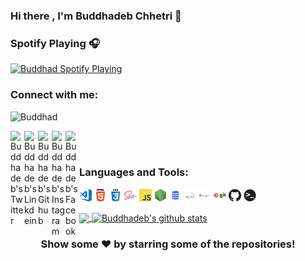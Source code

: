 ### Hi there , I'm Buddhadeb Chhetri 👋

<!--
**Buddhad/Buddhad** is a ✨ _special_ ✨ repository because its `README.md` (this file) appears on your GitHub profile.

Here are some ideas to get you started:

- 🔭  I’m currently working on Unity..
- 🌱 I’m currently learning Java GUI.
- 🤔 I’m looking for help with MySQL.
- 🥅 2021 Goals: Contribute more to Open Source projects.
- 😄 Pronouns: He/His.
- ⚡ Fun fact: I spend almost 5 hours to Watch Anime everyday..
-->

### Spotify Playing 🎧

[<img src="https://now-playing-codestackr.vercel.app/api/spotify-playing" alt="Buddhad Spotify Playing" width="350" />](https://open.spotify.com/user/d6je1nmh2s160zol2x9tqce42)


### Connect with me:

<p align="left"> <img src="https://komarev.com/ghpvc/?username=Buddhad&label=Views&color=blue&style=plastic" alt="Buddhad" /> </p>

<a href="https://twitter.com/BuddhadebChhet3">
  <img align="left" alt="Buddhadeb's Twitter" width="22px" src="https://cdn.jsdelivr.net/npm/simple-icons@v3/icons/twitter.svg" />
</a>
<a href="https://linkedin.com/in/buddhadeb-chhetri-b4a77a191">
  <img align="left" alt="Buddhadeb's Linkdein" width="22px" src="https://cdn.jsdelivr.net/npm/simple-icons@v3/icons/linkedin.svg" />
</a>
<a href="https://github.com/Buddhad">
  <img align="left" alt="Buddhadeb's Github" width="22px" src="https://cdn.jsdelivr.net/npm/simple-icons@v3/icons/github.svg" />
</a>

<a href="https://instagram.com/devbuddho/">
  <img align="left" alt="Buddhadeb's Instagram" width="22px" src="https://cdn.jsdelivr.net/npm/simple-icons@v3/icons/instagram.svg" />
</a>
<a href="https://www.facebook.com/imthepkbuddho.dev.129/">
  <img align="left" alt="Buddhadeb's Facebook" width="22px" src="https://cdn.jsdelivr.net/npm/simple-icons@v3/icons/facebook.svg" />
</a>

<br/>
<br/>

### Languages and Tools:

<code><img height="20" src="https://raw.githubusercontent.com/github/explore/80688e429a7d4ef2fca1e82350fe8e3517d3494d/topics/visual-studio-code/visual-studio-code.png"></code>
<code><img height="20" src="https://raw.githubusercontent.com/github/explore/80688e429a7d4ef2fca1e82350fe8e3517d3494d/topics/html/html.png"></code>
<code><img height="20" src="https://raw.githubusercontent.com/github/explore/80688e429a7d4ef2fca1e82350fe8e3517d3494d/topics/css/css.png"></code>
<code><img height="20" src="https://raw.githubusercontent.com/github/explore/80688e429a7d4ef2fca1e82350fe8e3517d3494d/topics/sass/sass.png"></code>
<code><img height="20" src="https://raw.githubusercontent.com/github/explore/80688e429a7d4ef2fca1e82350fe8e3517d3494d/topics/javascript/javascript.png"></code>
<code><img height="20" src="https://raw.githubusercontent.com/github/explore/80688e429a7d4ef2fca1e82350fe8e3517d3494d/topics/nodejs/nodejs.png"></code>
<code><img height="20" src="https://raw.githubusercontent.com/github/explore/80688e429a7d4ef2fca1e82350fe8e3517d3494d/topics/sql/sql.png"></code>
<code><img height="20" src="https://raw.githubusercontent.com/github/explore/80688e429a7d4ef2fca1e82350fe8e3517d3494d/topics/mysql/mysql.png"></code>
<code><img height="20" src="https://raw.githubusercontent.com/github/explore/80688e429a7d4ef2fca1e82350fe8e3517d3494d/topics/mongodb/mongodb.png"></code>
<code><img height="20" src="https://raw.githubusercontent.com/github/explore/80688e429a7d4ef2fca1e82350fe8e3517d3494d/topics/git/git.png"></code>
<code><img height="20" src="https://raw.githubusercontent.com/github/explore/78df643247d429f6cc873026c0622819ad797942/topics/github/github.png"></code>
<code><img height="20" src="https://raw.githubusercontent.com/github/explore/80688e429a7d4ef2fca1e82350fe8e3517d3494d/topics/terminal/terminal.png"></code>

<a href="https://github.com/Buddhad">
  <img align="center" src="https://github-readme-stats.vercel.app/api/top-langs/?username=Buddhad&theme=light&hide_langs_below=1" />
</a>
<a href="https://github.com/Buddhad">
 <img align="center" src="https://github-readme-stats.vercel.app/api?username=Buddhad&show_icons=true&theme=light&line_height=27" alt="Buddhadeb's github stats"/>
</a>
<div align="center">

### Show some ❤️ by starring some of the repositories!

</div>